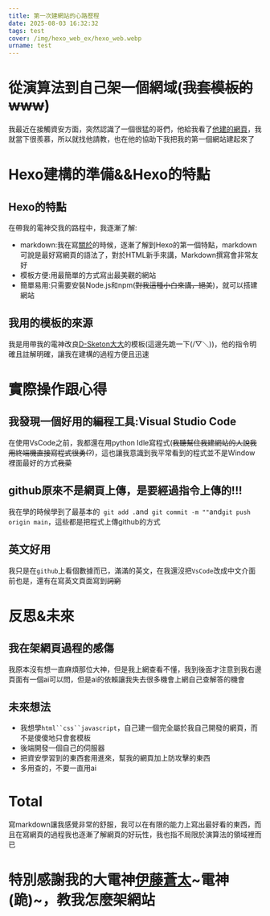 ```yaml
---
title: 第一次建網站的心路歷程
date: 2025-08-03 16:32:32
tags: test
cover: /img/hexo_web_ex/hexo_web.webp
urname: test
---
```

# 從演算法到自己架一個網域(~~我套模板的www~~)

我最近在接觸資安方面，突然認識了一個很猛的哥們，他給我看了[他建的網頁](https://itousouta15.github.io/)，我就當下很羨慕，所以就找他請教，也在他的協助下我把我的第一個網站建起來了

# Hexo建構的準備&&Hexo的特點
## Hexo的特點
在帶我的電神交我的路程中，我逐漸了解:
- markdown:我在寫[關於](https://siewilly.github.io/about/)的時候，逐漸了解到Hexo的第一個特點，markdown可說是最好寫網頁的語法了，對於HTML新手來講，Markdown撰寫會非常友好
- 模板方便:用最簡單的方式寫出最美觀的網站
- 簡單易用:只需要安裝Node.js和npm(~~對我這種小白來講，絕美~~)，就可以搭建網站

## 我用的模板的來源

我是用帶我的電神改良[D-Sketon大大](https://d-sketon.github.io/)的模板(這邊先跪一下(/▽＼))，他的指令明確且註解明確，讓我在建構的過程方便且迅速

# 實際操作跟心得
## 我發現一個好用的編程工具:Visual Studio Code
在使用VsCode之前，我都還在用python Idle寫程式(~~我聽幫住我建網站的人說我用終端機直接寫程式很勇(?~~)，這也讓我意識到我平常看到的程式並不是Window裡面最好的方式~~我菜~~
## github原來不是網頁上傳，是要經過指令上傳的!!!
我在學的時候學到了最基本的` git add .`and` git commit -m ""`and`git push origin main`，這些都是把程式上傳github的方式
## 英文好用
我只是在`github`上看個數據而已，滿滿的英文，在我還沒把`VsCode`改成中文介面前也是，還有在寫英文頁面寫到~~詞窮~~

# 反思&未來
## 我在架網頁過程的感傷
我原本沒有想一直麻煩那位大神，但是我上網查看不懂，我到後面才注意到我右邊頁面有一個ai可以問，但是ai的依賴讓我失去很多機會上網自己查解答的機會

## 未來想法 
- 我想學`html``css``javascript`，自己建一個完全屬於我自己開發的網頁，而不是傻傻地只會套模板
- 後端開發一個自己的伺服器
- 把資安學習到的東西套用進來，幫我的網頁加上防攻擊的東西
- 多用查的，不要一直用ai

# Total
寫markdown讓我感覺非常的舒服，我可以在有限的能力上寫出最好看的東西，而且在寫網頁的過程我也逐漸了解網頁的好玩性，我也指不局限於演算法的領域裡而已

# 特別感謝我的大電神[伊藤蒼太](https://itousouta15.github.io/)~電神(跪)~，教我怎麼架網站
